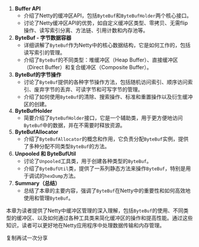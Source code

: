 1. **Buffer API**
   - 介绍了Netty的缓冲区API，包括`ByteBuf`和`ByteBufHolder`两个核心接口。
   - 讨论了Netty缓冲区API的优势，如自定义缓冲区类型、零拷贝、无需flip操作、读写索引分离、方法链、引用计数和内存池等。
2. **ByteBuf - 字节数据容器**
   - 详细讲解了`ByteBuf`作为Netty中的核心数据结构，它是如何工作的，包括读写索引的管理。
   - 介绍了`ByteBuf`的不同类型：堆缓冲区（Heap Buffer）、直接缓冲区（Direct Buffer）和复合缓冲区（Composite Buffer）。
3. **ByteBuf的字节操作**
   - 讨论了`ByteBuf`提供的各种字节操作方法，包括随机访问索引、顺序访问索引、废弃字节的丢弃、可读字节和可写字节的管理。
   - 介绍了如何使用`ByteBuf`的清除、搜索操作、标准和重置操作以及衍生缓冲区的创建。
4. **ByteBufHolder**
   - 简要介绍了`ByteBufHolder`接口，它是一个辅助类，用于更方便地访问`ByteBuf`中的数据，并在不需要时释放资源。
5. **ByteBufAllocator**
   - 介绍了`ByteBufAllocator`的概念和作用，它负责分配`ByteBuf`实例，提供了多种分配不同类型`ByteBuf`的方法。
6. **Unpooled 和 ByteBufUtil**
   - 讨论了`Unpooled`工具类，用于创建各种类型的`ByteBuf`。
   - 介绍了`ByteBufUtil`类，提供了一系列静态方法来操作`ByteBuf`，特别是用于调试的`hexDump`方法。
7. **Summary（总结）**
   - 总结了本章的主要内容，强调了`ByteBuf`在Netty中的重要性和如何高效地使用和管理`ByteBuf`。

本章为读者提供了Netty中缓冲区管理的深入理解，包括`ByteBuf`的使用、不同类型的缓冲区、以及如何通过各种工具类来简化缓冲区的操作和提高性能。通过这些知识，读者可以更好地在Netty应用程序中处理数据传输和内存管理。

复制再试一次分享